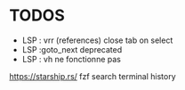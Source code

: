 # TODOS
- LSP : vrr (references) close tab on select
- LSP :goto_next deprecated
- LSP : vh ne fonctionne pas

https://starship.rs/
fzf search terminal history
